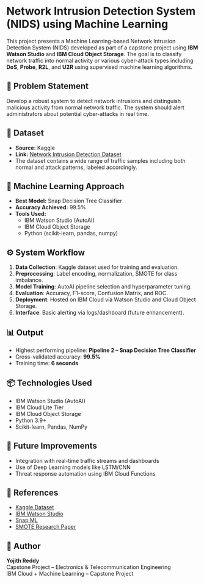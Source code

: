 # Network Intrusion Detection System (NIDS) using Machine Learning

This project presents a Machine Learning-based Network Intrusion Detection System (NIDS) developed as part of a capstone project using **IBM Watson Studio** and **IBM Cloud Object Storage**. The goal is to classify network traffic into normal activity or various cyber-attack types including **DoS**, **Probe**, **R2L**, and **U2R** using supervised machine learning algorithms.

## 📌 Problem Statement

Develop a robust system to detect network intrusions and distinguish malicious activity from normal network traffic. The system should alert administrators about potential cyber-attacks in real time.

## 📂 Dataset

- **Source:** Kaggle  
- **Link:** [Network Intrusion Detection Dataset](https://www.kaggle.com/datasets/sampadab17/network-intrusion-detection)  
- The dataset contains a wide range of traffic samples including both normal and attack patterns, labeled accordingly.

## 🧠 Machine Learning Approach

- **Best Model:** Snap Decision Tree Classifier
- **Accuracy Achieved:** 99.5%
- **Tools Used:**  
  - IBM Watson Studio (AutoAI)  
  - IBM Cloud Object Storage  
  - Python (scikit-learn, pandas, numpy)  

## ⚙️ System Workflow

1. **Data Collection**: Kaggle dataset used for training and evaluation.
2. **Preprocessing**: Label encoding, normalization, SMOTE for class imbalance.
3. **Model Training**: AutoAI pipeline selection and hyperparameter tuning.
4. **Evaluation**: Accuracy, F1-score, Confusion Matrix, and ROC.
5. **Deployment**: Hosted on IBM Cloud via Watson Studio and Cloud Object Storage.
6. **Interface**: Basic alerting via logs/dashboard (future enhancement).

## 📊 Output

- Highest performing pipeline: **Pipeline 2 – Snap Decision Tree Classifier**
- Cross-validated accuracy: **99.5%**
- Training time: **6 seconds**

## 📦 Technologies Used

- IBM Watson Studio (AutoAI)
- IBM Cloud Lite Tier
- IBM Cloud Object Storage
- Python 3.9+
- Scikit-learn, Pandas, NumPy

## 🚀 Future Improvements

- Integration with real-time traffic streams and dashboards
- Use of Deep Learning models like LSTM/CNN
- Threat response automation using IBM Cloud Functions

## 📜 References

- [Kaggle Dataset](https://www.kaggle.com/datasets/sampadab17/network-intrusion-detection)
- [IBM Watson Studio](https://dataplatform.cloud.ibm.com/docs)
- [Snap ML](https://ibm.github.io/SnapML-doc/)
- [SMOTE Research Paper](https://jair.org/index.php/jair/article/view/10302)

## 👤 Author

**Yojith Reddy**  
Capstone Project – Electronics & Telecommunication Engineering  
IBM Cloud + Machine Learning – Capstone Project  
